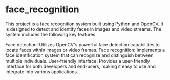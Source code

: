 # face_recognition
This project is a face recognition system built using Python and OpenCV. It is designed to detect and identify faces in images and video streams. The system includes the following key features:

Face detection: Utilizes OpenCV's powerful face detection capabilities to locate faces within images or video frames.
Face recognition: Implements a face identification system that can recognize and distinguish between multiple individuals.
User-friendly interface: Provides a user-friendly interface for both developers and end-users, making it easy to use and integrate into various applications.
